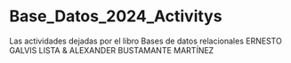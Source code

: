# Base_Datos_2024_Activitys
Las actividades dejadas por el libro Bases de datos relacionales ERNESTO GALVIS LISTA &amp; ALEXANDER BUSTAMANTE MARTÍNEZ
